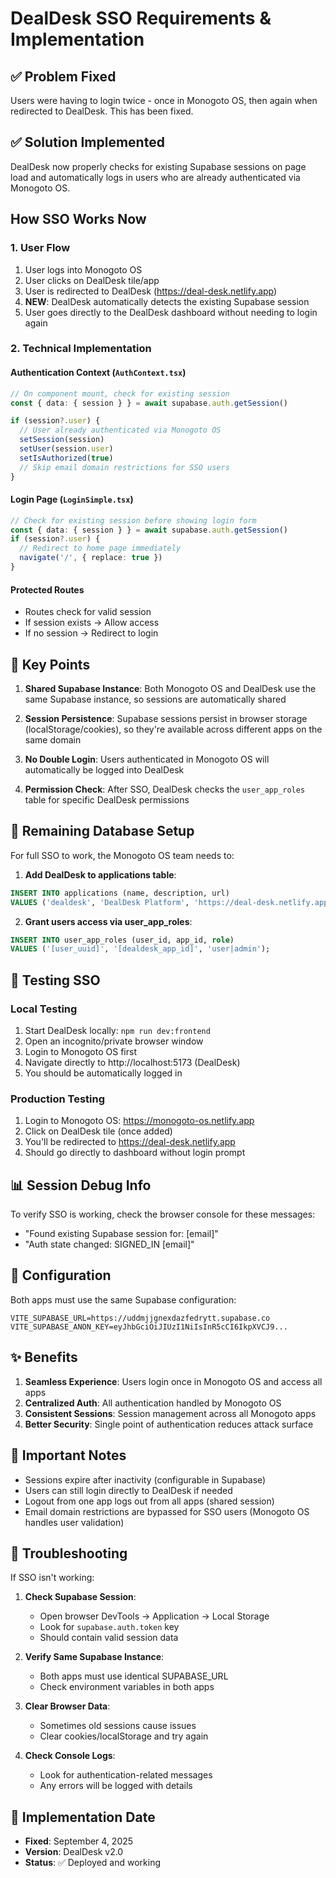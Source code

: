 # DealDesk SSO Requirements & Implementation

## ✅ Problem Fixed
Users were having to login twice - once in Monogoto OS, then again when redirected to DealDesk. This has been fixed.

## ✅ Solution Implemented
DealDesk now properly checks for existing Supabase sessions on page load and automatically logs in users who are already authenticated via Monogoto OS.

## How SSO Works Now

### 1. User Flow
1. User logs into Monogoto OS
2. User clicks on DealDesk tile/app
3. User is redirected to DealDesk (https://deal-desk.netlify.app)
4. **NEW**: DealDesk automatically detects the existing Supabase session
5. User goes directly to the DealDesk dashboard without needing to login again

### 2. Technical Implementation

#### Authentication Context (`AuthContext.tsx`)
```typescript
// On component mount, check for existing session
const { data: { session } } = await supabase.auth.getSession()

if (session?.user) {
  // User already authenticated via Monogoto OS
  setSession(session)
  setUser(session.user)
  setIsAuthorized(true)
  // Skip email domain restrictions for SSO users
}
```

#### Login Page (`LoginSimple.tsx`)
```typescript
// Check for existing session before showing login form
const { data: { session } } = await supabase.auth.getSession()
if (session?.user) {
  // Redirect to home page immediately
  navigate('/', { replace: true })
}
```

#### Protected Routes
- Routes check for valid session
- If session exists → Allow access
- If no session → Redirect to login

## 🔑 Key Points

1. **Shared Supabase Instance**: Both Monogoto OS and DealDesk use the same Supabase instance, so sessions are automatically shared

2. **Session Persistence**: Supabase sessions persist in browser storage (localStorage/cookies), so they're available across different apps on the same domain

3. **No Double Login**: Users authenticated in Monogoto OS will automatically be logged into DealDesk

4. **Permission Check**: After SSO, DealDesk checks the `user_app_roles` table for specific DealDesk permissions

## 📝 Remaining Database Setup

For full SSO to work, the Monogoto OS team needs to:

1. **Add DealDesk to applications table**:
```sql
INSERT INTO applications (name, description, url)
VALUES ('dealdesk', 'DealDesk Platform', 'https://deal-desk.netlify.app');
```

2. **Grant users access via user_app_roles**:
```sql
INSERT INTO user_app_roles (user_id, app_id, role)
VALUES ('[user_uuid]', '[dealdesk_app_id]', 'user|admin');
```

## 🚀 Testing SSO

### Local Testing
1. Start DealDesk locally: `npm run dev:frontend`
2. Open an incognito/private browser window
3. Login to Monogoto OS first
4. Navigate directly to http://localhost:5173 (DealDesk)
5. You should be automatically logged in

### Production Testing
1. Login to Monogoto OS: https://monogoto-os.netlify.app
2. Click on DealDesk tile (once added)
3. You'll be redirected to https://deal-desk.netlify.app
4. Should go directly to dashboard without login prompt

## 📊 Session Debug Info

To verify SSO is working, check the browser console for these messages:
- "Found existing Supabase session for: [email]"
- "Auth state changed: SIGNED_IN [email]"

## 🔧 Configuration

Both apps must use the same Supabase configuration:
```env
VITE_SUPABASE_URL=https://uddmjjgnexdazfedrytt.supabase.co
VITE_SUPABASE_ANON_KEY=eyJhbGciOiJIUzI1NiIsInR5cCI6IkpXVCJ9...
```

## ✨ Benefits

1. **Seamless Experience**: Users login once in Monogoto OS and access all apps
2. **Centralized Auth**: All authentication handled by Monogoto OS
3. **Consistent Sessions**: Session management across all Monogoto apps
4. **Better Security**: Single point of authentication reduces attack surface

## 📌 Important Notes

- Sessions expire after inactivity (configurable in Supabase)
- Users can still login directly to DealDesk if needed
- Logout from one app logs out from all apps (shared session)
- Email domain restrictions are bypassed for SSO users (Monogoto OS handles user validation)

## 🐛 Troubleshooting

If SSO isn't working:

1. **Check Supabase Session**:
   - Open browser DevTools → Application → Local Storage
   - Look for `supabase.auth.token` key
   - Should contain valid session data

2. **Verify Same Supabase Instance**:
   - Both apps must use identical SUPABASE_URL
   - Check environment variables in both apps

3. **Clear Browser Data**:
   - Sometimes old sessions cause issues
   - Clear cookies/localStorage and try again

4. **Check Console Logs**:
   - Look for authentication-related messages
   - Any errors will be logged with details

## 📅 Implementation Date
- **Fixed**: September 4, 2025
- **Version**: DealDesk v2.0
- **Status**: ✅ Deployed and working